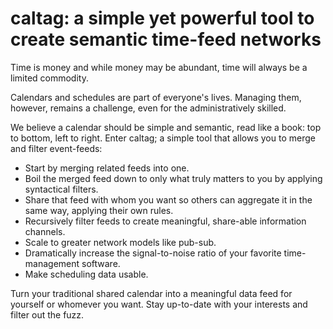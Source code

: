 # caltag: a simple yet powerful tool to create semantic time-feed networks

Time is money and while money may be abundant, time will always be a limited commodity.

Calendars and schedules are part of everyone's lives. Managing them, however, remains a challenge, even for the administratively skilled.

We believe a calendar should be simple and semantic, read like a book: top to bottom, left to right. Enter caltag; a simple tool that allows you to merge and filter event-feeds:

* Start by merging related feeds into one.
* Boil the merged feed down to only what truly matters to you by applying syntactical filters.
* Share that feed with whom you want so others can aggregate it in the same way, applying their own rules.
* Recursively filter feeds to create meaningful, share-able information channels.
* Scale to greater network models like pub-sub.
* Dramatically increase the signal-to-noise ratio of your favorite time-management software.
* Make scheduling data usable.

Turn your traditional shared calendar into a meaningful data feed for yourself or whomever you want. Stay up-to-date with your interests and filter out the fuzz.
